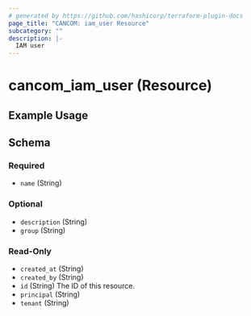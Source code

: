 ```yaml
---
# generated by https://github.com/hashicorp/terraform-plugin-docs
page_title: "CANCOM: iam_user Resource"
subcategory: ""
description: |-
  IAM user
---
```


# cancom_iam_user (Resource)

## Example Usage

<!-- schema generated by tfplugindocs -->
## Schema

### Required

- `name` (String)

### Optional

- `description` (String)
- `group` (String)

### Read-Only

- `created_at` (String)
- `created_by` (String)
- `id` (String) The ID of this resource.
- `principal` (String)
- `tenant` (String)
